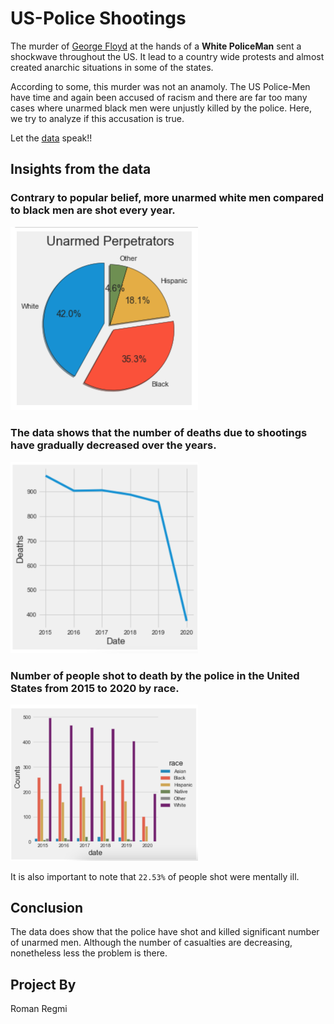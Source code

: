 # US-Police Shootings

The murder of [George Floyd](https://en.wikipedia.org/wiki/Murder_of_George_Floyd) at the hands of a **White PoliceMan** sent a shockwave throughout the US. It lead to a country wide protests and almost created anarchic situations in some of the states. 

According to some, this murder was not an anamoly. The US Police-Men have time and again been accused of racism and there are far too many cases where unarmed black men were unjustly killed by the police. Here, we try to analyze if this accusation is true.

Let the [data](https://www.kaggle.com/ahsen1330/us-police-shootings) speak!!

## Insights from the data

### Contrary to popular belief, more unarmed white men compared to black men are shot every year. 

<img src="image/pie.png" width=300> 

### The data shows that the number of deaths due to shootings have gradually decreased over the years.

<img src="image/line.png" width=300>

### Number of people shot to death by the police in the United States from 2015 to 2020 by race.

<img src="image/bar.png" width=300>


It is also important to note that ```22.53%``` of people shot were mentally ill.

## Conclusion
The data does show that the police have shot and killed significant number of unarmed men. Although the number of casualties are decreasing, nonetheless less the problem is there.

## Project By
Roman Regmi